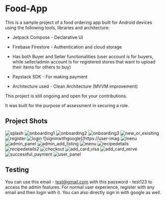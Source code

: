 # Food-App

This is a sample project of a food ordering app built for Android
devices using the following tools, libraries and architecture:

* Jetpack Compose - Declarative UI

* Firebase Firestore - Authentication and cloud storage

* Has both Buyer and Seller functionalities (user account is for buyers, while seller/admin account is for registered stores that want to upload their items for others to buy)

* Paystack SDK - For making payment
 
* Architecture used - Clean Architecture (MVVM improvement)

This project is still ongoing and open for your contributions.

It was built for the purpose of assessment in securing a role.


## Project Shots

![splash](https://user-images.githubusercontent.com/36424292/178795493-6a31d5f7-345b-4017-8bd6-1816135d9711.png)
![onboarding1](https://user-images.githubusercontent.com/36424292/178795599-56b9e067-ad47-4c04-a98e-6d0d9e9c2388.png)
![onboarding2](https://user-images.githubusercontent.com/36424292/178795610-c6dab50a-4d9b-4923-9524-2843983117a4.png)
![onboarding3](https://user-images.githubusercontent.com/36424292/178795627-a9709868-137e-48e3-a1a1-6f177a625003.png)
![new_or_exisiting](https://user-images.githubusercontent.com/36424292/178795642-5f431551-e973-441b-bf21-d13582cb7d01.png)
![register](https://user-images.githubusercontent.com/36424292/178795662-6db06bac-a255-4f08-9955-d2b3a9a24ee7.png)
![login](https://user-images.githubusercontent.com/36424292/178795675-decb12c7-fdde-4974-bc0b-82bd7e23fefb.png)
![signinwithgoogle](https://user-imag
![menu](https://user-images.githubusercontent.com/36424292/178795754-d55b5ddd-4332-4b3d-989d-cc02f15b5e88.png)
![admin_panel](https://user-images.githubusercontent.com/36424292/178795689-21611e65-7a40-407d-96e6-c11d8f30f290.png)
![admin_add_listing](https://user-images.githubusercontent.com/36424292/178795726-71b58e28-3804-41d6-8e67-912fcb1a67c6.png)
![menu](https://user-images.githubusercontent.com/36424292/178795986-6bbc6280-ed65-49e3-8370-a467ef918b12.png)
![recipedetails](https://user-images.githubusercontent.com/36424292/178796002-a17de1c8-627c-46db-8435-66bdac5d359f.png)
![recipedetails2](https://user-images.githubusercontent.com/36424292/178796018-1119fe16-79fc-44b1-866c-2719617de593.png)
![checkout](https://user-images.githubusercontent.com/36424292/178796029-a6d9b9d5-e530-4861-928d-58af724ab486.png)
![add_card_visa](https://user-images.githubusercontent.com/36424292/178796050-203933d8-ee91-4b08-86e4-31bd9add5c0b.png)
![add_card_verve](https://user-images.githubusercontent.com/36424292/178796063-141d5749-99d4-4eae-9aad-91452fe4420f.png)
![successful_payment](https://user-images.githubusercontent.com/36424292/178796073-dc8d8474-e4c2-46fc-b12f-b42197a1338d.png)
![user_panel](https://user-images.githubusercontent.com/36424292/178796088-1d8e4bb5-69c4-43c4-9688-21d58a5c275a.png)

## Testing

You can use this email - test@gmail.com with this password - test123 to access the admin features.
For normal user experience, register with any email and then login with it. You can also directly sign in with google as well.

